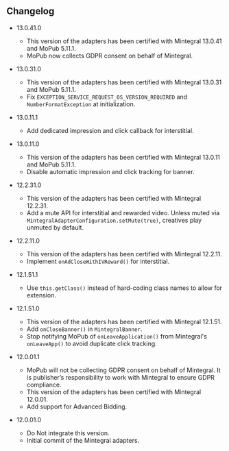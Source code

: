 ## Changelog
  * 13.0.41.0
    * This version of the adapters has been certified with Mintegral 13.0.41 and MoPub 5.11.1.
    * MoPub now collects GDPR consent on behalf of Mintegral.

  * 13.0.31.0
    * This version of the adapters has been certified with Mintegral 13.0.31 and MoPub 5.11.1.
    * Fix `EXCEPTION_SERVICE_REQUEST_OS_VERSION_REQUIRED` and `NumberFormatException` at initialization.

  * 13.0.11.1
    * Add dedicated impression and click callback for interstitial.

  * 13.0.11.0
    * This version of the adapters has been certified with Mintegral 13.0.11 and MoPub 5.11.1.
    * Disable automatic impression and click tracking for banner.

  * 12.2.31.0
    * This version of the adapters has been certified with Mintegral 12.2.31.
    * Add a mute API for interstitial and rewarded video. Unless muted via `MintegralAdapterConfiguration.setMute(true)`, creatives play unmuted by default. 

  * 12.2.11.0
    * This version of the adapters has been certified with Mintegral 12.2.11.
    * Implement `onAdCloseWithIVReward()` for interstitial.

  * 12.1.51.1
    * Use `this.getClass()` instead of hard-coding class names to allow for extension.

  * 12.1.51.0
    * This version of the adapters has been certified with Mintegral 12.1.51.
    * Add `onCloseBanner()` in `MintegralBanner`.
    * Stop notifying MoPub of `onLeaveApplication()` from Mintegral's `onLeaveApp()` to avoid duplicate click tracking.

  * 12.0.01.1
    * MoPub will not be collecting GDPR consent on behalf of Mintegral. It is publisher’s responsibility to work with Mintegral to ensure GDPR compliance.
    * This version of the adapters has been certified with Mintegral 12.0.01.
    * Add support for Advanced Bidding.

  * 12.0.01.0
    * Do Not integrate this version.
    * Initial commit of the Mintegral adapters.
